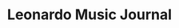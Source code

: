 ---
layout: none
title: Leonardo Music Journal
description: "Article Manuscript <br> Peer Reviewer (2023)"
img: assets/collaborations/reviewer/leonardo.png
importance: 100
permalink:  collaborations/#
category: reviewer
---